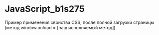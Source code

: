 # JavaScript_b1s275
Пример применения свойства CSS, после полной загрузки страницы (метод window.onload = [наш исполняемый метод]).
